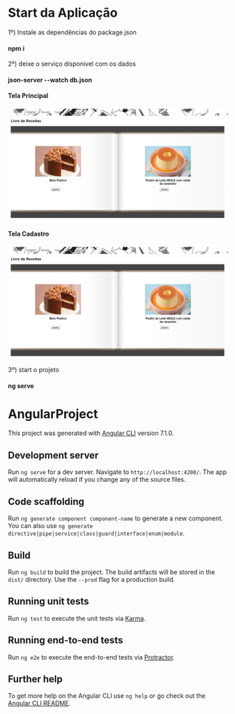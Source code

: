 # Start da Aplicação

1º) Instale as dependências do package.json

#### npm i


2º) deixe o serviço disponivel com os dados
#### json-server --watch db.json



#### Tela Principal

![image](https://github.com/laisvidoto1994/AngularJs/blob/master/estudo/receita_de_bolo/img/tela%20inicial.PNG)

#### Tela Cadastro

![image](https://github.com/laisvidoto1994/AngularJs/blob/master/estudo/receita_de_bolo/img/tela%20inicial.PNG)


3º) start o projeto
#### ng serve

# AngularProject

This project was generated with [Angular CLI](https://github.com/angular/angular-cli) version 7.1.0.

## Development server

Run `ng serve` for a dev server. Navigate to `http://localhost:4200/`. The app will automatically reload if you change any of the source files.

## Code scaffolding

Run `ng generate component component-name` to generate a new component. You can also use `ng generate directive|pipe|service|class|guard|interface|enum|module`.

## Build

Run `ng build` to build the project. The build artifacts will be stored in the `dist/` directory. Use the `--prod` flag for a production build.

## Running unit tests

Run `ng test` to execute the unit tests via [Karma](https://karma-runner.github.io).

## Running end-to-end tests

Run `ng e2e` to execute the end-to-end tests via [Protractor](http://www.protractortest.org/).

## Further help

To get more help on the Angular CLI use `ng help` or go check out the [Angular CLI README](https://github.com/angular/angular-cli/blob/master/README.md).
